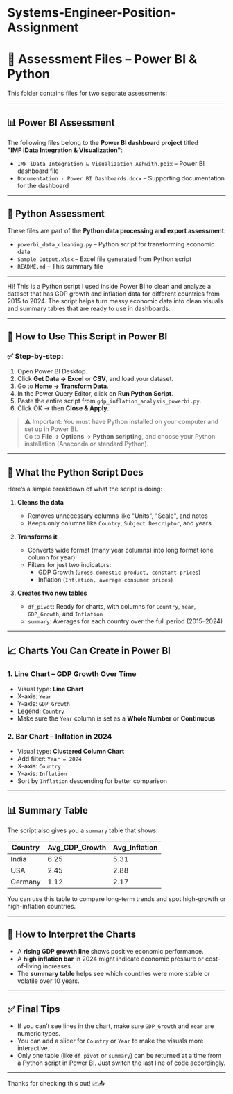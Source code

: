 # Systems-Engineer-Position-Assignment

# 📁 Assessment Files – Power BI & Python

This folder contains files for two separate assessments:

---

## 📊 Power BI Assessment

The following files belong to the **Power BI dashboard project** titled  
**"IMF iData Integration & Visualization"**:

- `IMF iData Integration & Visualization Ashwith.pbix` – Power BI dashboard file  
- `Documentation - Power BI Dashboards.docx` – Supporting documentation for the dashboard  

---

## 🐍 Python Assessment

These files are part of the **Python data processing and export assessment**:

- `powerbi_data_cleaning.py` – Python script for transforming economic data  
- `Sample Output.xlsx` – Excel file generated from Python script
-  `README.md` – This summary file
---


Hi! This is a Python script I used inside Power BI to clean and analyze a dataset that has GDP growth and inflation data for different countries from 2015 to 2024. The script helps turn messy economic data into clean visuals and summary tables that are ready to use in dashboards.

---

## 🔧 How to Use This Script in Power BI

### ✅ Step-by-step:

1. Open Power BI Desktop.
2. Click **Get Data → Excel** or **CSV**, and load your dataset.
3. Go to **Home → Transform Data**.
4. In the Power Query Editor, click on **Run Python Script**.
5. Paste the entire script from `gdp_inflation_analysis_powerbi.py`.
6. Click OK → then **Close & Apply**.

> ⚠️ Important: You must have Python installed on your computer and set up in Power BI.  
> Go to **File → Options → Python scripting**, and choose your Python installation (Anaconda or standard Python).

---

## 🐍 What the Python Script Does

Here’s a simple breakdown of what the script is doing:

1. **Cleans the data**  
   - Removes unnecessary columns like "Units", "Scale", and notes
   - Keeps only columns like `Country`, `Subject Descriptor`, and years

2. **Transforms it**  
   - Converts wide format (many year columns) into long format (one column for year)
   - Filters for just two indicators:
     - GDP Growth (`Gross domestic product, constant prices`)
     - Inflation (`Inflation, average consumer prices`)

3. **Creates two new tables**  
   - `df_pivot`: Ready for charts, with columns for `Country`, `Year`, `GDP_Growth`, and `Inflation`
   - `summary`: Averages for each country over the full period (2015–2024)

---

## 📈 Charts You Can Create in Power BI

### 1. **Line Chart – GDP Growth Over Time**

- Visual type: **Line Chart**
- X-axis: `Year`
- Y-axis: `GDP_Growth`
- Legend: `Country`
- Make sure the `Year` column is set as a **Whole Number** or **Continuous**

### 2. **Bar Chart – Inflation in 2024**

- Visual type: **Clustered Column Chart**
- Add filter: `Year = 2024`
- X-axis: `Country`
- Y-axis: `Inflation`
- Sort by `Inflation` descending for better comparison

---

## 📊 Summary Table

The script also gives you a `summary` table that shows:

| Country       | Avg_GDP_Growth | Avg_Inflation |
|---------------|----------------|----------------|
| India         | 6.25           | 5.31           |
| USA           | 2.45           | 2.88           |
| Germany       | 1.12           | 2.17           |

You can use this table to compare long-term trends and spot high-growth or high-inflation countries.

---

## 💬 How to Interpret the Charts

- A **rising GDP growth line** shows positive economic performance.
- A **high inflation bar** in 2024 might indicate economic pressure or cost-of-living increases.
- The **summary table** helps see which countries were more stable or volatile over 10 years.

---

## ✅ Final Tips

- If you can’t see lines in the chart, make sure `GDP_Growth` and `Year` are numeric types.
- You can add a slicer for `Country` or `Year` to make the visuals more interactive.
- Only one table (like `df_pivot` or `summary`) can be returned at a time from a Python script in Power BI. Just switch the last line of code accordingly.

---

Thanks for checking this out! 📈📤
